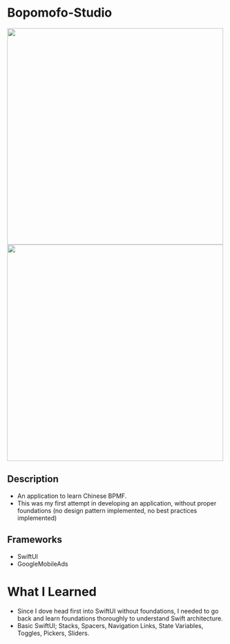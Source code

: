 # Bopomofo-Studio

<p float="left">
  <img src = "https://user-images.githubusercontent.com/46248987/164408610-b54ed1ac-8081-468a-94e7-ddc9562852a2.png" height="500">                                                                                                                          
  <img src = "https://user-images.githubusercontent.com/46248987/164408642-ae16f736-618f-4e21-84d7-0c1f2aac7d6a.png" height="500"> 
</p>

## Description
* An application to learn Chinese BPMF.
* This was my first attempt in developing an application, without proper foundations (no design pattern implemented, no best practices implemented)

## Frameworks
* SwiftUI
* GoogleMobileAds

# What I Learned
* Since I dove head first into SwiftUI without foundations, I needed to go back and learn foundations thoroughly to understand Swift architecture. 
* Basic SwiftUI; Stacks, Spacers, Navigation Links, State Variables, Toggles, Pickers, Sliders.
